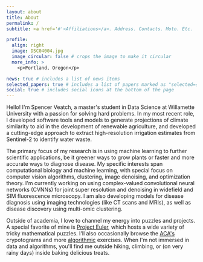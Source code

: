 ```yaml
---
layout: about
title: About
permalink: /
subtitle: <a href='#'>Affiliations</a>. Address. Contacts. Moto. Etc.

profile:
  align: right
  image: DSC04004.jpg
  image_circular: false # crops the image to make it circular
  more_info: >
    <p>Portland, Oregon</p>

news: true # includes a list of news items
selected_papers: true # includes a list of papers marked as "selected={true}"
social: true # includes social icons at the bottom of the page
---
```

Hello! I'm Spencer Veatch, a master's student in Data Science at Willamette University with a passion for solving hard problems. In my most recent role, I developed software tools and models to generate projections of climate similarity to aid in the development of renewable agriculture, and developed a cutting-edge approach to extract high-resolution irrigation estimates from Sentinel-2 to identify water waste. 

The primary focus of my research is in using machine learning to further scientific applications, be it greener ways to grow plants or faster and more accurate ways to diagnose disease. My specific interests span computational biology and machine learning, with special focus on computer vision algorithms, clustering, image denoising, and optimization theory. I'm currently working on using complex-valued convolutional neural networks (CVNNs) for joint super resolution and denoising in widefield and SIM fluorescence microscopy. I am also developing models for disease diagnosis using imaging technologies (like CT scans and MRIs), as well as disease discovery using multi-omic clustering. 

Outside of academia, I love to channel my energy into puzzles and projects. A special favorite of mine is [Project Euler](https://projecteuler.net/), which hosts a wide variety of tricky mathematical puzzles. I'll also occasionally browse the [ACA's](https://www.cryptogram.org/) crypotograms and more [algorithmic](https://codeforces.com/) exercises. When I'm not immersed in data and algorithms, you'll find me outside hiking, climbing, or (on very rainy days) inside baking delicious treats.
